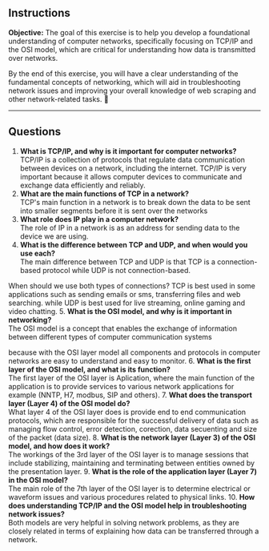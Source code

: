 ## **Instructions**  
**Objective:** The goal of this exercise is to help you develop a foundational understanding of computer networks, specifically focusing on TCP/IP and the OSI model, which are critical for understanding how data is transmitted over networks.

By the end of this exercise, you will have a clear understanding of the fundamental concepts of networking, which will aid in troubleshooting network issues and improving your overall knowledge of web scraping and other network-related tasks. 🚀  

---

## **Questions**  
1. **What is TCP/IP, and why is it important for computer networks?**  
TCP/IP is a collection of protocols that regulate data communication between devices on a network, including the internet.
TCP/IP is very important because it allows computer devices to communicate and exchange data efficiently and reliably.
2. **What are the main functions of TCP in a network?**  
TCP's main function in a network is to break down the data to be sent into smaller segments before it is sent over the networks
3. **What role does IP play in a computer network?**  
The role of IP in a network is as an address for sending data to the device we are using.
4. **What is the difference between TCP and UDP, and when would you use each?**  
The main difference between TCP and UDP is that TCP is a connection-based protocol while UDP is not connection-based.

When should we use both types of connections?
TCP is best used in some applications such as sending emails or sms, transferring files and web searching.
while UDP is best used for live streaming, online gaming and video chatting.
5. **What is the OSI model, and why is it important in networking?**  
The OSI model is a concept that enables the exchange of information between different types of computer communication systems

because with the OSI layer model all components and protocols in computer networks are easy to understand and easy to monitor.
6. **What is the first layer of the OSI model, and what is its function?**  
The first layer of the OSI layer is Aplication, where the main function of the application is to provide services to various network applications for example (NNTP, H7, modbus, SIP and others).
7. **What does the transport layer (Layer 4) of the OSI model do?**  
What layer 4 of the OSI layer does is provide end to end communication protocols, which are responsible for the successful delivery of data such as managing flow control, error detection, corection, data secuenting and size of the packet (data size).
8. **What is the network layer (Layer 3) of the OSI model, and how does it work?**  
The workings of the 3rd layer of the OSI layer is to manage sessions that include stabilizing, maintaining and terminating between entities owned by the presentation layer.
9. **What is the role of the application layer (Layer 7) in the OSI model?**  
The main role of the 7th layer of the OSI layer is to determine electrical or waveform issues and various procedures related to physical links.
10. **How does understanding TCP/IP and the OSI model help in troubleshooting network issues?**  
Both models are very helpful in solving network problems, as they are closely related in terms of explaining how data can be transferred through a network.